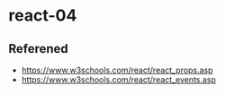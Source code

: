 # react-04

## Referened
 - https://www.w3schools.com/react/react_props.asp
 - https://www.w3schools.com/react/react_events.asp